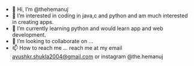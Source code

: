 - 👋 Hi, I’m @thehemanuj
- 👀 I’m interested in coding in java,c and python and am much interested in creating apps.
- 🌱 I’m currently learning python and would learn app and web development.
- 💞️ I’m looking to collaborate on ...
- 📫 How to reach me ... reach me at my email ayushkr.shukla2004@gmail.com or instagram @the.hemanuj

<!---
thehemanuj/thehemanuj is a ✨ special ✨ repository because its `README.md` (this file) appears on your GitHub profile.
You can click the Preview link to take a look at your changes.
--->
